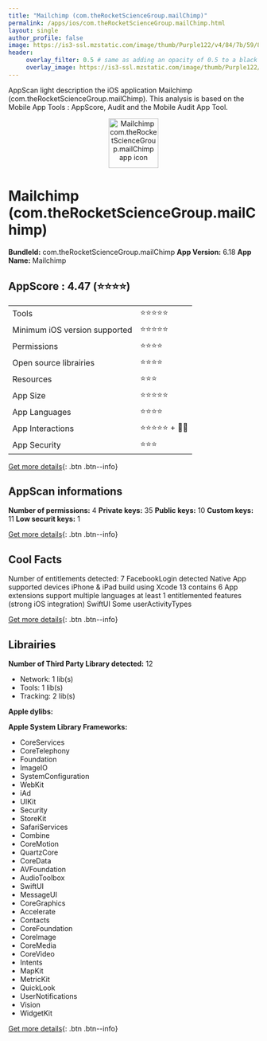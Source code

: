 ```yaml
---
title: "Mailchimp (com.theRocketScienceGroup.mailChimp)"
permalink: /apps/ios/com.theRocketScienceGroup.mailChimp.html
layout: single
author_profile: false
image: https://is3-ssl.mzstatic.com/image/thumb/Purple122/v4/84/7b/59/847b5935-8942-1b51-b436-4a8bdb2603b9/AppIcon-0-0-1x_U007emarketing-0-7-0-85-220.png/512x512bb.jpg
header: 
     overlay_filter: 0.5 # same as adding an opacity of 0.5 to a black background
     overlay_image: https://is3-ssl.mzstatic.com/image/thumb/Purple122/v4/84/7b/59/847b5935-8942-1b51-b436-4a8bdb2603b9/AppIcon-0-0-1x_U007emarketing-0-7-0-85-220.png/512x512bb.jpg
---
```

AppScan light description the iOS application Mailchimp (com.theRocketScienceGroup.mailChimp). This analysis is based on the Mobile App Tools : AppScore, Audit and the Mobile Audit App Tool.

  
  
<div style="text-align: center;"><img src="https://is3-ssl.mzstatic.com/image/thumb/Purple122/v4/84/7b/59/847b5935-8942-1b51-b436-4a8bdb2603b9/AppIcon-0-0-1x_U007emarketing-0-7-0-85-220.png/512x512bb.jpg" width="100" height="100" alt="Mailchimp com.theRocketScienceGroup.mailChimp app icon"></div>  
  
# Mailchimp (com.theRocketScienceGroup.mailChimp)

**BundleId:** com.theRocketScienceGroup.mailChimp
**App Version:** 6.18
**App Name:** Mailchimp


## AppScore : 4.47 (⭐️⭐️⭐️⭐️) 

<table>
<tr><td> Tools </td><td> ⭐️⭐️⭐️⭐️⭐️ </td></tr>
<tr><td> Minimum iOS version supported </td><td> ⭐️⭐️⭐️⭐️⭐️ </td></tr>
<tr><td> Permissions </td><td> ⭐️⭐️⭐️⭐️ </td></tr>
<tr><td> Open source librairies </td><td> ⭐️⭐️⭐️⭐️ </td></tr>
<tr><td> Resources </td><td> ⭐️⭐️⭐️ </td></tr>
<tr><td> App Size </td><td> ⭐️⭐️⭐️⭐️⭐️ </td></tr>
<tr><td> App Languages </td><td> ⭐️⭐️⭐️⭐️ </td></tr>
<tr><td> App Interactions </td><td> ⭐️⭐️⭐️⭐️⭐️ + 🌟🌟 </td></tr>
<tr><td> App Security </td><td> ⭐️⭐️⭐️ </td></tr>
</table>

[Get more details](/pricing.html){: .btn .btn--info}  
  
## AppScan informations 

**Number of permissions:** 4
**Private keys:** 35
**Public keys:** 10
**Custom keys:** 11
**Low securit keys:** 1
  
[Get more details](/pricing.html){: .btn .btn--info}

## Cool Facts

Number of entitlements detected: 7
FacebookLogin detected
Native App
supported devices iPhone & iPad
build using Xcode 13
contains 6 App extensions
support multiple languages
at least 1 entitlemented features (strong iOS integration)
SwiftUI
Some userActivityTypes
  
[Get more details](/pricing.html){: .btn .btn--info}

## Librairies 
**Number of Third Party Library detected:** 12
- Network: 1 lib(s)
- Tools: 1 lib(s)
- Tracking: 2 lib(s)

**Apple dylibs:**


**Apple System Library Frameworks:**
- CoreServices
- CoreTelephony
- Foundation
- ImageIO
- SystemConfiguration
- WebKit
- iAd
- UIKit
- Security
- StoreKit
- SafariServices
- Combine
- CoreMotion
- QuartzCore
- CoreData
- AVFoundation
- AudioToolbox
- SwiftUI
- MessageUI
- CoreGraphics
- Accelerate
- Contacts
- CoreFoundation
- CoreImage
- CoreMedia
- CoreVideo
- Intents
- MapKit
- MetricKit
- QuickLook
- UserNotifications
- Vision
- WidgetKit


  
[Get more details](/pricing.html){: .btn .btn--info}

